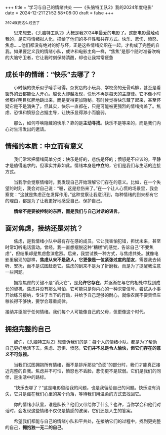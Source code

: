 +++
title = '学习与自己的情绪共处 ——《头脑特工队2》我的2024年度电影'
date = 2024-12-21T21:52:58+08:00
draft = false
+++

    2024就要这么过去了
<!--more-->
　　思来想去，《头脑特工队2》大概是我2024年最爱的电影了。这部电影最触动我的，是它将情绪拟人化，描绘了他们的多样性和共存方式。快乐、悲伤、愤怒、焦虑……他们都没有绝对的好与坏，正是这些情绪交织在一起，才构成了完整的自我。如果要定义我的情绪小队，或许和电影主角一样，“焦焦”是那个随时准备吹哨的大脑守卫者，它让我时刻保持清醒，却也让我常常疲惫
	
## 成长中的情绪：“快乐”去哪了？

　　小时候的快乐似乎唾手可得。杂货店的小玩具、学校旁的无骨鸡柳，甚至是看窗外的云都能让人开心。越长大却越发现，快乐不再是每天的主旋律。它不像小时候那样明目张胆地跳出来，而是变得更加隐秘。有时候觉得快乐藏了起来，甚至怀疑它是不是消失了。但其实，快乐一直都在，只是可能被更强烈的情绪掩盖了。焦虑、恐惧和愤怒会占据主导，让快乐显得渺小而脆弱。

　　那么，如何呼唤隐藏的快乐？靠的是**主动寻找**。快乐不是等来的，而是我们内心对生活发出的邀请。

## 情绪的本质：中立而有意义

　　我们常常把情绪简单分类：快乐是好的，悲伤是坏的；愤怒是不应该的，平静才是值得追求的。但事实并非如此。情绪本身是**中立**的，它们是我们与生活的连接方式。

　　当我学会觉察情绪时，我发现自己开始理解它们存在的意义。比如，在一个失望的时刻，我会对自己说：“喔，这是悲伤来了。”在一个让人心慌的场景里，我会察觉：“这就是焦虑正在发挥作用。”这种觉察让我意识到，每种情绪的到来都有它的理由，都是为了让我更好地感受自己、保护自己。

　　**情绪不是要被控制的东西，而是我们与自己对话的语言。**

## 面对焦虑，接纳还是对抗？

　　焦虑，是我情绪小队中最有存在感的成员。它让我害怕犯错，担忧未来，甚至时常幻听电话震动。曾经，我一直想摆脱这种“糟糕”的感觉，告诉自己“不要焦虑”，但结果却是焦虑愈演愈烈。后来，我尝试换一种方式，与焦虑共处。就像电影里展现的那样，**焦虑从来不是敌人，它更像是一位紧张过度的朋友**，需要我去倾听、安抚，而不是试图赶走它。焦虑的到来不是为了折磨我，而是为了提醒我注意一些问题。

　　拥抱焦虑的关键不是“消灭它”，是**允许它存在**，并逐渐在与它的相处中找到成长的契机。焦虑并没有那么可怕，它可能只是你内心的一种求变信号。尝试从小事开始练习接纳，专注于当下的行动，并给予自己足够的耐心，就像农民不要责怪庄稼长得不够快，要学会尊重规律。

接纳并臣服于任何情绪。我们每个人可能像自己的父母，但更像这个时代。

## 拥抱完整的自己

　　或许，《头脑特工队2》想告诉我们的是：每个人的情绪小队，都是为了帮助自己更好地活下去。焦虑、恐惧、愤怒，**它们并不总是令人愉快，但它们存在的意义不可忽视。**

　　当我们试图拥抱所有情绪，而不是排斥那些“负面”的部分时，我们才能真正接近完整的自我。焦虑并不可怕，愤怒也不丢脸，悲伤更不是软弱。它们是我们的同伴，是生活中的路标。

　　“快乐去哪了？”这是电影留给我的问题，也是我留给自己的问题。快乐没有消失，它只是藏在我们心里的某个角落，等待我们用温柔的方式去找回它。

　　你的情绪小队里，谁是队长？他们又带给你了什么？也许，当你学会和他们对话时，会发现这些情绪不仅仅是情感的波澜，它们还是人生的答案。

　　希望我们都能与自己的情绪小队和平共处，在接纳它们的过程中，找到更完整的自己，**拥抱独一无二的自己**。
